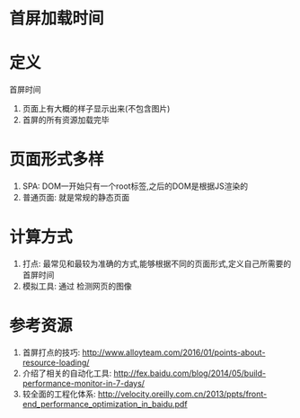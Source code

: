 # 首屏加载时间

# 定义

首屏时间

1. 页面上有大概的样子显示出来(不包含图片)
2. 首屏的所有资源加载完毕

# 页面形式多样

1. SPA: DOM一开始只有一个root标签,之后的DOM是根据JS渲染的
2. 普通页面: 就是常规的静态页面

# 计算方式

1. 打点: 最常见和最较为准确的方式,能够根据不同的页面形式,定义自己所需要的首屏时间
2. 模拟工具: 通过 检测网页的图像

# 参考资源

1. 首屏打点的技巧: http://www.alloyteam.com/2016/01/points-about-resource-loading/
2. 介绍了相关的自动化工具: http://fex.baidu.com/blog/2014/05/build-performance-monitor-in-7-days/
3. 较全面的工程化体系: http://velocity.oreilly.com.cn/2013/ppts/front-end_performance_optimization_in_baidu.pdf